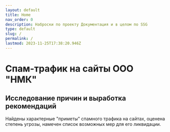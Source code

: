 ```yaml
---
layout: default
title: Home
nav_order: 0
description: Наброски по проекту Документация и в целом по SSG
type: default
slug: /
permalink: /
lastmod: 2023-11-25T17:38:20.946Z
---
```


# Спам-трафик на сайты ООО "НМК"

## Исследование причин и выработка рекомендаций

Найдены характерные "приметы" спамного трафика на сайтах, оценена степень угрозы, намечен список возможных мер для его ликвидации.
